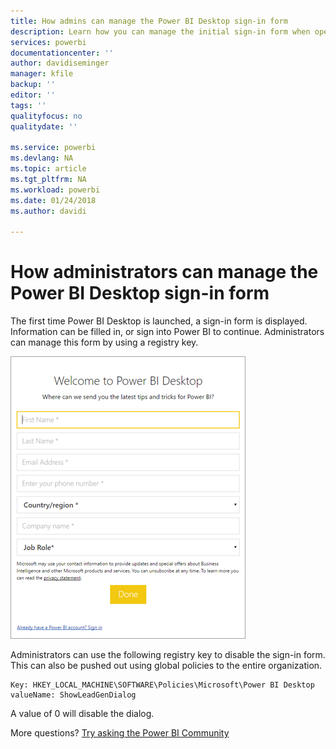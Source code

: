 ```yaml
---
title: How admins can manage the Power BI Desktop sign-in form
description: Learn how you can manage the initial sign-in form when opening Power BI Desktop.
services: powerbi
documentationcenter: ''
author: davidiseminger
manager: kfile
backup: ''
editor: ''
tags: ''
qualityfocus: no
qualitydate: ''

ms.service: powerbi
ms.devlang: NA
ms.topic: article
ms.tgt_pltfrm: NA
ms.workload: powerbi
ms.date: 01/24/2018
ms.author: davidi

---
```

# How administrators can manage the Power BI Desktop sign-in form
The first time Power BI Desktop is launched, a sign-in form is displayed. Information can be filled in, or sign into Power BI to continue. Administrators can manage this form by using a registry key. 

![Initial sign-in form for Power BI Desktop](media/desktop-admin-sign-in-form/sign-in-form.png)

Administrators can use the following registry key to disable the sign-in form. This can also be pushed out using global policies to the entire organization.

```
Key: HKEY_LOCAL_MACHINE\SOFTWARE\Policies\Microsoft\Power BI Desktop
valueName: ShowLeadGenDialog
```

A value of 0 will disable the dialog.

More questions? [Try asking the Power BI Community](http://community.powerbi.com/)

